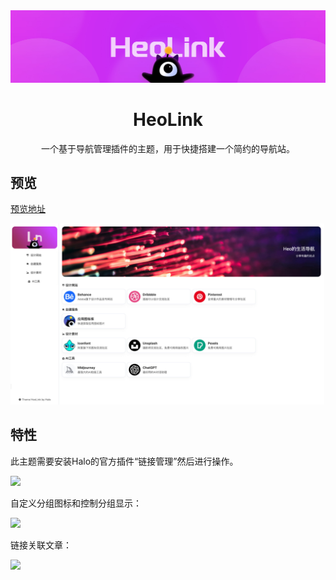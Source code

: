 <div align="center">
    <a href="https://halo.zhheo.com/" target="_blank" rel="noopener noreferrer">
        <img src="/imgs/st.jpg" alt="icon"/>
    </a>
    <h1 align="center">HeoLink</h1>
    <span>一个基于导航管理插件的主题，用于快捷搭建一个简约的导航站。</span>
</div>

## 预览

[预览地址](https://halo.zhheo.com/)

![](/imgs/quickshot.jpg)

## 特性

此主题需要安装Halo的官方插件“链接管理”然后进行操作。

![](https://img.zhheo.com/i/2024/05/27/66540be183142.webp)

自定义分组图标和控制分组显示：

![](https://img.zhheo.com/i/2024/05/27/66540c31be796.webp)

链接关联文章：

![](https://img.zhheo.com/i/2024/05/27/66540c7029c2f.webp)